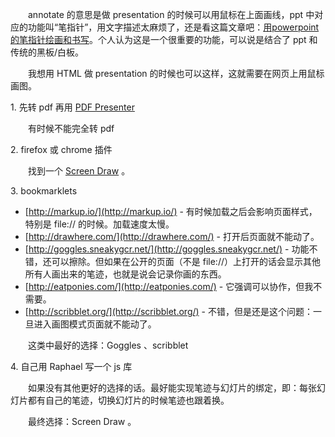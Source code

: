 　　annotate 的意思是做 presentation 的时候可以用鼠标在上面画线，ppt 中对应的功能叫“笔指针”，用文字描述太麻烦了，还是看这篇文章吧：[用powerpoint的笔指针绘画和书写](http://www.360doc.com/content/10/0406/11/927278_21802293.shtml)。个人认为这是一个很重要的功能，可以说是结合了 ppt 和传统的黑板/白板。

　　我想用 HTML 做 presentation 的时候也可以这样，这就需要在网页上用鼠标画图。

1\. 先转 pdf 再用 [PDF Presenter](https://sourceforge.net/projects/pdfpresenter/)

　　有时候不能完全转 pdf

2\. firefox 或 chrome 插件

　　找到一个 [Screen Draw](https://addons.mozilla.org/en-US/firefox/addon/screen-draw/) 。

3\. bookmarklets

* [http://markup.io/](http://markup.io/) - 有时候加载之后会影响页面样式，特别是 file:// 的时候。加载速度太慢。
* [http://drawhere.com/](http://drawhere.com/) - 打开后页面就不能动了。
* [http://goggles.sneakygcr.net/](http://goggles.sneakygcr.net/) - 功能不错，还可以擦除。但如果在公开的页面（不是 file://）上打开的话会显示其他所有人画出来的笔迹，也就是说会记录你画的东西。
* [http://eatponies.com/](http://eatponies.com/) - 它强调可以协作，但我不需要。
* [http://scribblet.org/](http://scribblet.org/) - 不错，但是还是这个问题：一旦进入画图模式页面就不能动了。

　　这类中最好的选择：Goggles 、scribblet

4\. 自己用 Raphael 写一个 js 库

　　如果没有其他更好的选择的话。最好能实现笔迹与幻灯片的绑定，即：每张幻灯片都有自己的笔迹，切换幻灯片的时候笔迹也跟着换。

　　最终选择：Screen Draw 。
